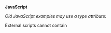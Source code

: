 **JavaScript**

_Old JavaScript examples may use a type attribute: <script type="text/javascript">.
The type attribute is not required. JavaScript is the default scripting language in HTML._

Scripts can be placed in the <body>, or in the <head> section of an HTML page, or in both.

_Placing scripts at the bottom of the <body> element improves the display speed, because script interpretation slows down the display._
  
External scripts are practical when the same code is used in many different web pages. JavaScript files have the file extension **.js.**
To use an external script, put the name of the script file in the src (source) attribute of a <script> tag:
  
_Example: <script src="myScript.js"></script>_

External scripts cannot contain <script> tags.
  
Placing scripts in external files has some advantages:
1) It separates HTML and code (versioning? )
2) It makes HTML and JavaScript easier to read and maintain (teamwork? debug? )
3) Cached JavaScript files can speed up page loads 

External scripts can be referenced with a **full URL** or with a **path relative** to the current web page.

JavaScript can "display" data in different ways:
1) Writing into an HTML element, using innerHTML.
To access an HTML element, JavaScript can use the **document.getElementById(id)**.innerHTML method. The **id attribute** defines the HTML element. The **innerHTML property** [defines the HTML content](https://www.w3schools.com/js/tryit.asp?filename=tryjs_output_dom).

2) Writing into the HTML output using document.write(). For testing purposes, it is convenient to use. **Using document.write() after an HTML document is loaded, [will delete all existing HTML](https://www.w3schools.com/js/tryit.asp?filename=tryjs_output_write_over)** 

3) Writing into an alert box, using [window.alert() method](https://www.w3schools.com/js/tryit.asp?filename=tryjs_output_alert).

4) Writing into the browser console, using console.log(). For debugging purposes mainly.

